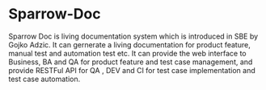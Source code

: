Sparrow-Doc
===========

Sparrow Doc is living documentation system which is introduced in SBE by Gojko Adzic. It can gernerate a living documentation for product feature, manual test and automation test etc. It can provide the web interface to Business, BA and QA for product feature and test case management, and provide RESTFul API for QA , DEV and CI for test case implementation and test case automation.
